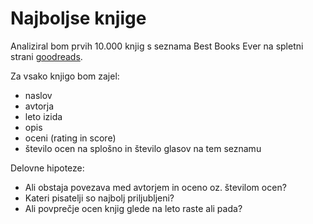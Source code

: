 Najboljse knjige
================

Analiziral bom prvih 10.000 knjig s seznama Best Books Ever na spletni strani [goodreads](https://www.goodreads.com/list/show/1.Best_Books_Ever?page=1).

Za vsako knjigo bom zajel:
* naslov
* avtorja
* leto izida
* opis
* oceni (rating in score)
* število ocen na splošno in število glasov na tem seznamu

Delovne hipoteze:
* Ali obstaja povezava med avtorjem in oceno oz. številom ocen?
* Kateri pisatelji so najbolj priljubljeni?
* Ali povprečje ocen knjig glede na leto raste ali pada?
